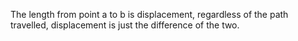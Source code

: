 The length from point a to b is displacement, regardless of the path travelled, displacement is just the difference of the two.